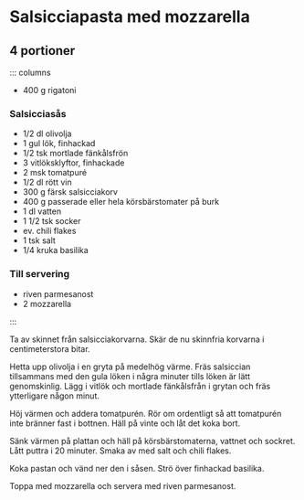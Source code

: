 # Salsicciapasta med mozzarella

## 4 portioner

::: columns

- 400 g rigatoni

### Salsicciasås
- 1/2 dl olivolja
- 1 gul lök, finhackad
- 1/2 tsk mortlade fänkålsfrön
- 3 vitlöksklyftor, finhackade
- 2 msk tomatpuré
- 1/2 dl rött vin
- 300 g färsk salsicciakorv
- 400 g passerade eller hela körsbärstomater på burk
- 1 dl vatten
- 1 1/2 tsk socker
- ev. chili flakes
- 1 tsk salt
- 1/4 kruka basilika

### Till servering

- riven parmesanost
- 2 mozzarella

:::

Ta av skinnet från salsicciakorvarna. Skär de nu skinnfria korvarna i centimeterstora
bitar.

Hetta upp olivolja i en gryta på medelhög värme. Fräs salsiccian tillsammans med den gula
löken i några minuter tills löken är lätt genomskinlig. Lägg i vitlök och mortlade
fänkålsfrån i grytan och fräs ytterligare någon minut.

Höj värmen och addera tomatpurén. Rör om ordentligt så att tomatpurén inte bränner fast i
bottnen. Häll på vinte och låt det koka bort.

Sänk värmen på plattan och häll på körsbärstomaterna, vattnet och sockret. Lått puttra i
20 minuter. Smaka av med salt och chili flakes.

Koka pastan och vänd ner den i såsen. Strö över finhackad basilika.

Toppa med mozzarella och servera med riven parmesanost.